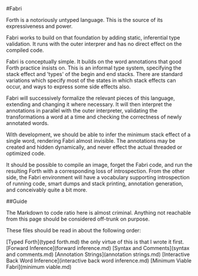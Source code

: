 #Fabri

Forth is a notoriously untyped language. This is the source of its expressiveness and power.

Fabri works to build on that foundation by adding static, inferential type validation. It runs with the outer interprer and has no direct effect on the compiled code. 

Fabri is conceptually simple. It builds on the word annotations that good Forth practice insists on. This is an informal type system, specifying the stack effect and 'types' of the begin and end stacks. There are standard variations which specify most of the states in which stack effects can occur, and ways to express some side effects also.

Fabri will successively formalize the relevant pieces of this language, extending and changing it where necessary. It will then interpret the annotations in parallel with the outer interpreter, validating the transformations a word at a time and checking the correctness of newly annotated words. 

With development, we should be able to infer the minimum stack effect of a single word, rendering Fabri almost invisible. The annotations may be created and hidden dynamically, and never effect the actual threaded or optimized code. 

It should be possible to compile an image, forget the Fabri code, and run the resulting Forth with a corresponding loss of introspection. From the other side, the Fabri environment will have a vocabulary supporting introspection of running code, smart dumps and stack printing, annotation generation, and conceivably quite a bit more. 

##Guide

The Markdown to code ratio here is almost criminal. Anything not reachable from this page should be considered off-trunk on purpose.

These files should be read in about the following order:

[Typed Forth](typed forth.md) the only virtue of this is that I wrote it first. 
[Forward Inference](forward inference.md)
[Syntax and Comments](syntax and comments.md)
[Annotation Strings](annotation strings.md)
[Interactive Back Word Inference](interactive back word inference.md)
[Minimum Viable Fabri](minimum viable.md)
